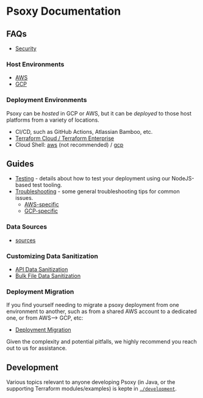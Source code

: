 # Psoxy Documentation

## FAQs

 - [Security](faq-security.md)

### Host Environments

  - [AWS](aws/getting-started.md)
  - [GCP](gcp/getting-started.md)


### Deployment Environments
Psoxy can be *hosted* in GCP or AWS, but it can be *deployed* to those host platforms from a variety
of locations.

  - CI/CD, such as GitHub Actions, Atlassian Bamboo, etc.
  - [Terraform Cloud / Terraform Enterprise](terraform-cloud.md)
  - Cloud Shell: [aws](aws/cloud-shell.md) (not recommended) / [gcp](gcp/cloud-shell.md)

## Guides

  - [Testing](testing.md) - details about how to test your deployment using our NodeJS-based test tooling.
  - [Troubleshooting](troubleshooting.md) - some general troubleshooting tips for common issues.
      - [AWS-specific](aws/troubleshooting.md)
      - [GCP-specific](gcp/troubleshooting.md)

### Data Sources

 - [sources](sources)

### Customizing Data Sanitization

  - [API Data Sanitization](api-data-sanitization.md)
  - [Bulk File Data Sanitization](bulk-file-data-sanitization.md)

### Deployment Migration

If you find yourself needing to migrate a psoxy deployment from one environment to another, such as
from a shared AWS account to a dedicated one, or from AWS--> GCP, etc:

  - [Deployment Migration](deployment-migration.md)

Given the complexity and potential pitfalls, we highly recommend you reach out to us for assistance.


## Development

Various topics relevant to anyone developing Psoxy (in Java, or the supporting Terraform modules/examples)
is kepte in [`./development`](./development).




